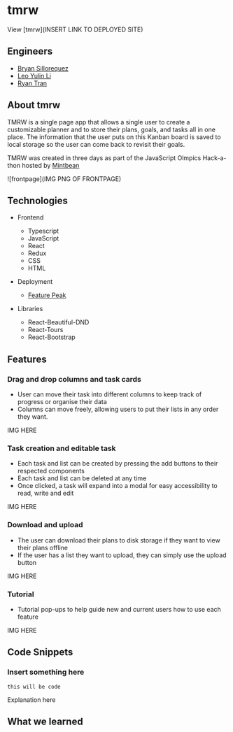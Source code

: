 # tmrw

View [tmrw](INSERT LINK TO DEPLOYED SITE)

## Engineers
- [Bryan Sillorequez](http://www.linkedin.com/in/bsillo)
- [Leo Yulin Li](https://www.linkedin.com/in/leoyulinli/)
- [Ryan Tran](https://www.linkedin.com/in/rdtran/)


## About tmrw

TMRW is a single page app that allows a single user to create a customizable planner
and to store their plans, goals, and tasks all in one place.  The information that 
the user puts on this Kanban board is saved to local storage so the user can come 
back to revisit their goals.

TMRW was created in three days as part of the JavaScript Olmpics Hack-a-thon 
hosted by [Mintbean](https://www.mintbean.io/)

![frontpage](IMG PNG OF FRONTPAGE)

## Technologies

- Frontend
  - Typescript
  - JavaScript
  - React
  - Redux
  - CSS
  - HTML

- Deployment
  - [Feature Peak](https://www.featurepeek.com)

- Libraries
  - React-Beautiful-DND
  - React-Tours
  - React-Bootstrap
  
## Features

### Drag and drop columns and task cards
  - User can move their task into different columns to keep track of progress or organise their data
  - Columns can move freely, allowing users to put their lists in any order they want.

IMG HERE

### Task creation and editable task
  - Each task and list can be created by pressing the add buttons to their respected components
  - Each task and list can be deleted at any time
  - Once clicked, a task will expand into a modal for easy accessibility to read, write and edit

IMG HERE

### Download and upload 
  - The user can download their plans to disk storage if they want to view their plans offline
  - If the user has a list they want to upload, they can simply use the upload button

IMG HERE

### Tutorial

  - Tutorial pop-ups to help guide new and current users how to use each feature

IMG HERE

## Code Snippets

### Insert something here
```
this will be code
```
Explanation here

## What we learned

